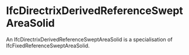 # IfcDirectrixDerivedReferenceSweptAreaSolid

An IfcDirectrixDerivedReferenceSweptAreaSolid is a specialisation of IfcFixedReferenceSweptAreaSolid.
